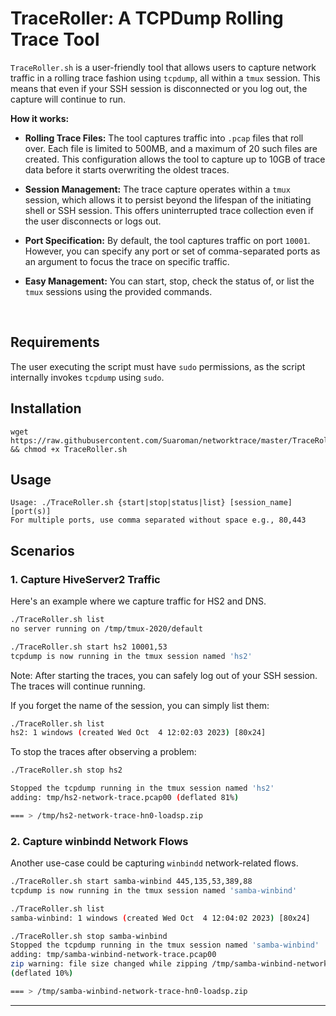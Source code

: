 # TraceRoller: A TCPDump Rolling Trace Tool

`TraceRoller.sh` is a user-friendly tool that allows users to capture network traffic in a rolling trace fashion using `tcpdump`, all within a `tmux` session. This means that even if your SSH session is disconnected or you log out, the capture will continue to run.

**How it works:**

- **Rolling Trace Files:** The tool captures traffic into `.pcap` files that roll over. Each file is limited to 500MB, and a maximum of 20 such files are created. This configuration allows the tool to capture up to 10GB of trace data before it starts overwriting the oldest traces.
  
- **Session Management:** The trace capture operates within a `tmux` session, which allows it to persist beyond the lifespan of the initiating shell or SSH session. This offers uninterrupted trace collection even if the user disconnects or logs out.
  
- **Port Specification:** By default, the tool captures traffic on port `10001`. However, you can specify any port or set of comma-separated ports as an argument to focus the trace on specific traffic.
  
- **Easy Management:** You can start, stop, check the status of, or list the `tmux` sessions using the provided commands.

&nbsp;
&nbsp;


## Requirements

The user executing the script must have `sudo` permissions, as the script internally invokes `tcpdump` using `sudo`.


## Installation
```
wget https://raw.githubusercontent.com/Suaroman/networktrace/master/TraceRoller.sh && chmod +x TraceRoller.sh
```


## Usage

```
Usage: ./TraceRoller.sh {start|stop|status|list} [session_name] [port(s)]
For multiple ports, use comma separated without space e.g., 80,443
```

## Scenarios

### 1. Capture HiveServer2 Traffic
Here's an example where we capture traffic for HS2 and DNS.

```bash
./TraceRoller.sh list
no server running on /tmp/tmux-2020/default

./TraceRoller.sh start hs2 10001,53
tcpdump is now running in the tmux session named 'hs2'
```

Note: After starting the traces, you can safely log out of your SSH session. The traces will continue running.

If you forget the name of the session, you can simply list them:

```bash
./TraceRoller.sh list
hs2: 1 windows (created Wed Oct  4 12:02:03 2023) [80x24]
```

To stop the traces after observing a problem:

```bash
./TraceRoller.sh stop hs2

Stopped the tcpdump running in the tmux session named 'hs2'
adding: tmp/hs2-network-trace.pcap00 (deflated 81%)

=== > /tmp/hs2-network-trace-hn0-loadsp.zip
```

### 2. Capture winbindd Network Flows
Another use-case could be capturing `winbindd` network-related flows.

```bash
./TraceRoller.sh start samba-winbind 445,135,53,389,88
tcpdump is now running in the tmux session named 'samba-winbind'

./TraceRoller.sh list
samba-winbind: 1 windows (created Wed Oct  4 12:04:02 2023) [80x24]

./TraceRoller.sh stop samba-winbind
Stopped the tcpdump running in the tmux session named 'samba-winbind'
adding: tmp/samba-winbind-network-trace.pcap00
zip warning: file size changed while zipping /tmp/samba-winbind-network-trace.pcap00
(deflated 10%)

=== > /tmp/samba-winbind-network-trace-hn0-loadsp.zip
```

---


